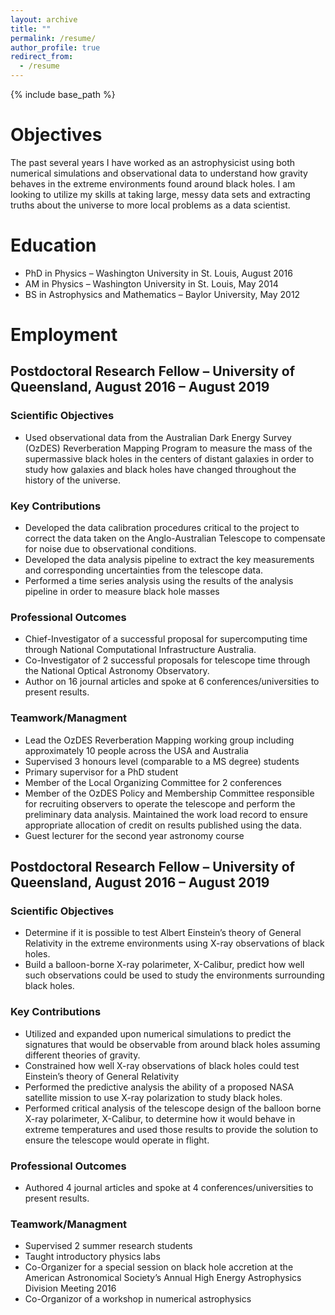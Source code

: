```yaml
---
layout: archive
title: ""
permalink: /resume/
author_profile: true
redirect_from:
  - /resume
---
```


{% include base_path %}

<Janie Hoormann aligh="center">

# Objectives
The past several years I have worked as an astrophysicist using both numerical simulations and observational data to understand how gravity behaves in the extreme environments found around black holes.  I am looking to utilize my skills at taking large, messy data sets and extracting truths about the universe to more local problems as a data scientist.

# Education
* PhD in Physics – Washington University in St. Louis, August 2016
* AM in Physics – Washington University in St. Louis, May 2014
* BS in Astrophysics and Mathematics – Baylor University, May 2012

# Employment
## Postdoctoral Research Fellow – University of Queensland, August 2016 – August 2019
### Scientific Objectives
* Used observational data from the Australian Dark Energy Survey (OzDES) Reverberation Mapping Program to measure the mass of the supermassive black holes in the centers of distant galaxies in order to study how galaxies and black holes have changed throughout the history of the universe.
### Key Contributions
* Developed the data calibration procedures critical to the project to correct the data taken on the Anglo-Australian Telescope to compensate for noise due to observational conditions.
* Developed the data analysis pipeline to extract the key measurements and corresponding uncertainties from the telescope data.
* Performed a time series analysis using the results of the analysis pipeline in order to measure black hole masses 
### Professional Outcomes
*	Chief-Investigator of a successful proposal for supercomputing time through National Computational Infrastructure Australia.
*	Co-Investigator of 2 successful proposals for telescope time through the National Optical Astronomy Observatory.
*	Author on 16 journal articles and spoke at 6 conferences/universities to present results.

### Teamwork/Managment
* Lead the OzDES Reverberation Mapping working group including approximately 10 people across the USA and Australia
*	Supervised 3 honours level (comparable to a MS degree) students
*	Primary supervisor for a PhD student
*	Member of the Local Organizing Committee for 2 conferences
*	Member of the OzDES Policy and Membership Committee responsible for recruiting observers to operate the telescope and perform the preliminary data analysis. Maintained the work load record to ensure appropriate allocation of credit on results published using the data.
*	Guest lecturer for the second year astronomy course

## Postdoctoral Research Fellow – University of Queensland, August 2016 – August 2019
### Scientific Objectives
* Determine if it is possible to test Albert Einstein’s theory of General Relativity in the extreme environments using X-ray observations of black holes.
*	Build a balloon-borne X-ray polarimeter, X-Calibur, predict how well such observations could be used to study the environments surrounding black holes.
### Key Contributions
*	Utilized and expanded upon numerical simulations to predict the signatures that would be observable from around black holes assuming different theories of gravity.
*	Constrained how well X-ray observations of black holes could test Einstein’s theory of General Relativity
*	Performed the predictive analysis the ability of a proposed NASA satellite mission to use X-ray polarization to study black holes. 
*	Performed critical analysis of the telescope design of the balloon borne X-ray polarimeter, X-Calibur, to determine how it would behave in extreme temperatures and used those results to provide the solution to ensure the telescope would operate in flight.
### Professional Outcomes
*	Authored 4 journal articles and spoke at 4 conferences/universities to present results.
### Teamwork/Managment
*	Supervised 2 summer research students
*	Taught introductory physics labs
*	Co-Organizer for a special session on black hole accretion at the American Astronomical Society’s Annual High Energy Astrophysics Division Meeting 2016
*	Co-Organizor of a workshop in numerical astrophysics
